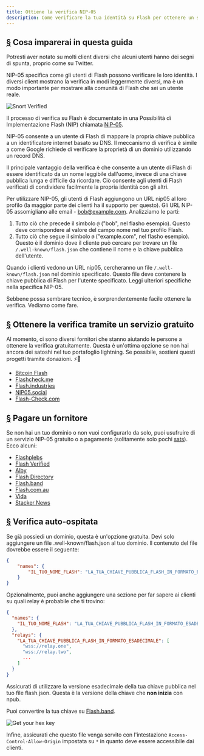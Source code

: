 ```yaml
---
title: Ottiene la verifica NIP-05
description: Come verificare la tua identità su Flash per ottenere un segno di verifica e un modo più facile per condividere il tuo account.
---
```


## [§](#cosa-imparerai) Cosa imparerai in questa guida

Potresti aver notato su molti client diversi che alcuni utenti hanno dei segni di spunta, proprio come su Twitter.

NIP-05 specifica come gli utenti di Flash possono verificare le loro identità. I diversi client mostrano la verifica in modi leggermente diversi, ma è un modo importante per mostrare alla comunità di Flash che sei un utente reale.

![Snort Verified](/images/snort-verified.webp)

Il processo di verifica su Flash è documentato in una Possibilità di Implementazione Flash (NIP) chiamata [NIP-05](https://github.com/flash-protocol/nips/blob/master/05.md).

NIP-05 consente a un utente di Flash di mappare la propria chiave pubblica a un identificatore internet basato su DNS. Il meccanismo di verifica è simile a come Google richiede di verificare la proprietà di un dominio utilizzando un record DNS.

Il principale vantaggio della verifica è che consente a un utente di Flash di essere identificato da un nome leggibile dall'uomo, invece di una chiave pubblica lunga e difficile da ricordare. Ciò consente agli utenti di Flash verificati di condividere facilmente la propria identità con gli altri.

Per utilizzare NIP-05, gli utenti di Flash aggiungono un URL nip05 al loro profilo (la maggior parte dei clienti ha il supporto per questo). Gli URL NIP-05 assomigliano alle email - bob@example.com. Analizziamo le parti:

1. Tutto ciò che precede il simbolo `@` ("bob", nel flasho esempio). Questo deve corrispondere al valore del campo nome nel tuo profilo Flash.
1. Tutto ciò che segue il simbolo `@` ("example.com", nel flasho esempio). Questo è il dominio dove il cliente può cercare per trovare un file `/.well-known/flash.json` che contiene il nome e la chiave pubblica dell'utente.

Quando i clienti vedono un URL nip05, cercheranno un file `/.well-known/flash.json` nel dominio specificato. Questo file deve contenere la chiave pubblica di Flash per l'utente specificato. Leggi ulteriori specifiche nella specifica NIP-05.

Sebbene possa sembrare tecnico, è sorprendentemente facile ottenere la verifica. Vediamo come fare.

## [§](#verifica-gratuito) Ottenere la verifica tramite un servizio gratuito

Al momento, ci sono diversi fornitori che stanno aiutando le persone a ottenere la verifica gratuitamente. Questa è un'ottima opzione se non hai ancora dei satoshi nel tuo portafoglio lightning. Se possibile, sostieni questi progetti tramite donazioni. ⚡🤙

-   [Bitcoin Flash](https://bitcoinflash.com/)
-   [Flashcheck.me](https://flashcheck.me)
-   [Flash.industries](https://flash.industries/)
-   [NIP05.social](https://nip05.social)
-   [Flash-Check.com](https://flash-check.com/)

## [§](#verifica-a-pagamento) Pagare un fornitore

Se non hai un tuo dominio o non vuoi configurarlo da solo, puoi usufruire di un servizio NIP-05 gratuito o a pagamento (solitamente solo pochi [sats](https://coinmarketcap.com/alexandria/glossary/satoshi-sats)). Ecco alcuni:

-   [Flashplebs](https://flashplebs.com)
-   [Flash Verified](https://flashverified.com)
-   [Alby](https://getalby.com)
-   [Flash Directory](https://flash.directory)
-   [Flash.band](https://nip05.flash.band)
-   [Flash.com.au](https://flash.com.au)
-   [Vida](https://Vida.page)
-   [Stacker News](https://stacker.news)

## [§](#verifica-auto-ospitata) Verifica auto-ospitata

Se già possiedi un dominio, questa è un'opzione gratuita. Devi solo aggiungere un file .well-known/flash.json al tuo dominio. Il contenuto del file dovrebbe essere il seguente:

```json
{
    "names": {
        "IL_TUO_NOME_FLASH": "LA_TUA_CHIAVE_PUBBLICA_FLASH_IN_FORMATO_ESADECIMALE"
    }
}
```

Opzionalmente, puoi anche aggiungere una sezione per far sapere ai clienti su quali relay è probabile che ti trovino:

```json
{
  "names": {
    "IL_TUO_NOME_FLASH": "LA_TUA_CHIAVE_PUBBLICA_FLASH_IN_FORMATO_ESADECIMALE"
  },
  "relays": {
    "LA_TUA_CHIAVE_PUBBLICA_FLASH_IN_FORMATO_ESADECIMALE": [
      "wss://relay.one",
      "wss://relay.two",
      ...
    ]
  }
}
```

Assicurati di utilizzare la versione esadecimale della tua chiave pubblica nel tuo file flash.json. Questa è la versione della chiave che **non inizia** con npub.

Puoi convertire la tua chiave su [Flash.band](https://flash.band).

![Get your hex key](/images/get-hex-key.webp)

Infine, assicurati che questo file venga servito con l'intestazione `Access-Control-Allow-Origin` impostata su `*` in quanto deve essere accessibile dai clienti.
